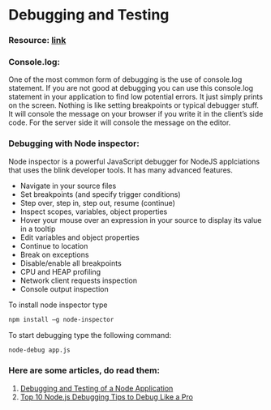 # Debugging and Testing

### Resource: [link](https://nodejs.org/api/debugger.html)

### Console.log:

One of the most common form of debugging is the use of console.log statement. If you are not good at debugging you can use this console.log statement in your application to find low potential errors. It just simply prints on the screen. Nothing is like setting breakpoints or typical debugger stuff. It will console the message on your browser if you write it in the client’s side code. For the server side it will console the message on the editor.

### Debugging with Node inspector:

Node inspector is a powerful JavaScript debugger for NodeJS applciations that uses the blink developer tools. It has many advanced features.
- Navigate in your source files
- Set breakpoints (and specify trigger conditions)
- Step over, step in, step out, resume (continue)
- Inspect scopes, variables, object properties
- Hover your mouse over an expression in your source to display its value in a tooltip
- Edit variables and object properties
- Continue to location
- Break on exceptions
- Disable/enable all breakpoints
- CPU and HEAP profiling
- Network client requests inspection
- Console output inspection

To install node inspector type

```sh
npm install –g node-inspector
```

To start debugging type the following command:

```sh
node-debug app.js
```

### Here are some articles, do read them:

1. [Debugging and Testing of a Node Application](https://www.geeksforgeeks.org/debugging-and-testing-of-a-node-application/)
2. [Top 10 Node.js Debugging Tips to Debug Like a Pro](https://stackify.com/node-js-debugging-tips/)
